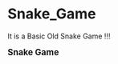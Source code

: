 # Snake_Game

It is a Basic Old Snake Game !!!

<a href="https://itsanish694.github.io/Snake_Game/" style="font-size: larger; text-decoration: none; font-weight: bolder">Snake Game</a>
